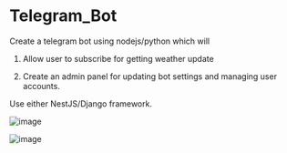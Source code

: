 # Telegram_Bot


Create a telegram bot using nodejs/python which will

1. Allow user to subscribe for getting weather update

2. Create an admin panel for updating bot settings and managing user accounts.

Use either NestJS/Django framework.





![image](https://user-images.githubusercontent.com/53333326/233781121-f8a04b89-e43c-432c-b9fa-73d56c00a57a.png)





![image](https://user-images.githubusercontent.com/53333326/233781086-ec20d413-9e63-452f-9d50-f13e6d9b1d26.png)
